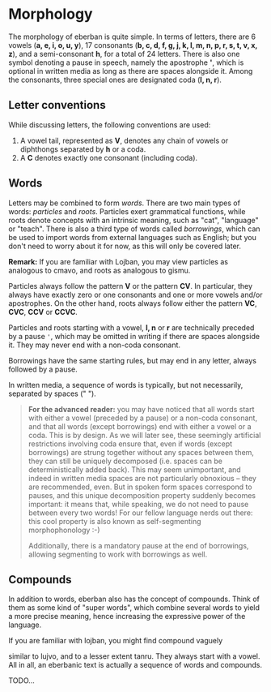 # Morphology

The morphology of eberban is quite simple. In terms of letters, there are 6
vowels (**a, e, i, o, u, y**), 17 consonants (**b, c, d, f, g, j, k, l, m, n, p,
r, s, t, v, x, z**), and a semi-consonant **h**, for a total of 24 letters.
There is also one symbol denoting a pause in speech, namely the apostrophe
**'**, which is optional in written media as long as there are spaces alongside
it. Among the consonants, three special ones are designated coda (**l, n, r**).

## Letter conventions

While discussing letters, the following conventions are used:
1. A vowel tail, represented as __V__, denotes any chain of vowels or diphthongs
   separated by **h** or a coda.
2. A __C__ denotes exactly one consonant (including coda).

## Words

Letters may be combined to form _words_. There are two main types of words:
_particles_ and _roots_. Particles exert grammatical functions, while roots
denote concepts with an intrinsic meaning, such as "cat", "language" or "teach".
There is also a third type of words called _borrowings_, which can be used to
import words from external languages such as English; but you don't need to
worry about it for now, as this will only be covered later.

<!-- TODO: maybe add that pairs of consonants have some restrictions, but that we'll not go into details yet; could be another "advanced section", maybe? -->

__Remark:__ If you are familiar with Lojban, you may view particles as analogous
to cmavo, and roots as analogous to gismu.

Particles always follow the pattern __V__ or the pattern __CV__. In particular,
they always have exactly zero or one consonants and one or more vowels and/or
apostrophes. On the
other hand, roots always follow either the pattern __VC__, __CVC__, __CCV__
or __CCVC__.
<!--In particular, they always have exactly two consonants and one or more vowels and/or apostrophes.-->

Particles and roots starting with a vowel, **l, n** or **r** are technically preceded by a
pause `'`, which may be omitted in writing if there are spaces alongside it. 
They may never end with a non-coda consonant.

Borrowings have the same starting rules, but may end in any letter, always
followed by a pause.

In written media, a sequence of words is typically, but not necessarily,
separated by spaces (" ").


>  **For the advanced reader:** you may have noticed that all words start with
>  either a vowel (preceded by a pause) or a non-coda consonant, and that all
>  words (except borrowings) end with either a vowel or a coda. This is by
>  design. As we will later see, these seemingly artificial restrictions
>  involving coda ensure that, even if words (except borrowings) are strung
>  together without any spaces between them, they can still be uniquely
>  decomposed (i.e. spaces can be deterministically added back). This may seem
>  unimportant, and indeed in written media spaces are not particularly obnoxious
>  &ndash; they are recommended, even. But in spoken form spaces correspond to
>  pauses, and this unique decomposition property suddenly becomes important: it
>  means that, while speaking, we do not need to pause between every two words!
>  For our fellow language nerds out there: this cool property is also known as
>  self-segmenting morphophonology :-)
>
>  Additionally, there is a mandatory pause at the end of borrowings, allowing
>  segmenting to work with borrowings as well.

## Compounds
In addition to words, eberban also has the concept of compounds. Think of them
as some kind of "super words", which combine several words to yield a more
precise meaning, hence increasing the expressive power of the language.
<!-- is it fair to say the that a compound _narrows_ the meaning of the (last) word? I
guess not, as the last word could be somewhat figurative, as happens in some
lujvo --> If you are familiar with lojban, you might find compound vaguely
similar to lujvo, and to a lesser extent tanru. They always start with a vowel.
All in all, an eberbanic text is actually a sequence of words and compounds.

TODO...
